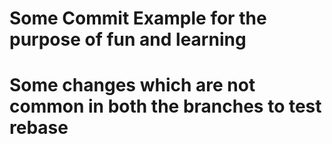 # Some Commit Example for the purpose of fun and learning
# Some changes which are not common in both the branches to test rebase

